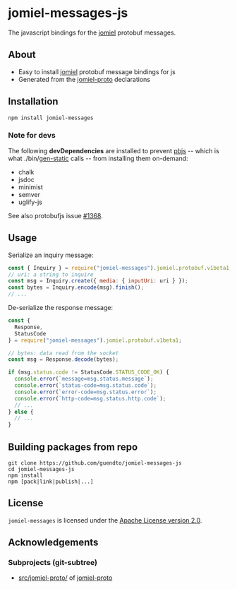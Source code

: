 # jomiel-messages-js

The javascript bindings for the [jomiel] protobuf messages.

## About

- Easy to install [jomiel] protobuf message bindings for js
- Generated from the [jomiel-proto] declarations

[jomiel]: https://github.com/guendto/jomiel

## Installation

```shell
npm install jomiel-messages
```

### Note for devs

The following **devDependencies** are installed to prevent [pbjs] --
which is what ./bin/[gen-static] calls -- from installing them
on-demand:

- chalk
- jsdoc
- minimist
- semver
- uglify-js

See also protobufjs issue [#1368].

[gen-static]: https://github.com/guendto/jomiel-messages-js/blob/master/bin/gen-static
[pbjs]: https://github.com/protobufjs/protobuf.js/
[#1368]: https://github.com/protobufjs/protobuf.js/issues/1368

## Usage

Serialize an inquiry message:

```javascript
const { Inquiry } = require("jomiel-messages").jomiel.protobuf.v1beta1;
// uri: a string to inquire
const msg = Inquiry.create({ media: { inputUri: uri } });
const bytes = Inquiry.encode(msg).finish();
// ...
```

De-serialize the response message:

```javascript
const {
  Response,
  StatusCode
} = require("jomiel-messages").jomiel.protobuf.v1beta1;

// bytes: data read from the socket
const msg = Response.decode(bytes);

if (msg.status.code != StatusCode.STATUS_CODE_OK) {
  console.error(`message=msg.status.message`);
  console.error(`status-code=msg.status.code`);
  console.error(`error-code=msg.status.error`);
  console.error(`http-code=msg.status.http.code`);
  // ...
} else {
  // ...
}
```

## Building packages from repo

```shell
git clone https://github.com/guendto/jomiel-messages-js
cd jomiel-messages-js
npm install
npm [pack|link|publish|...]
```

## License

`jomiel-messages` is licensed under the [Apache License version
2.0][aplv2].

[aplv2]: https://www.tldrlegal.com/l/apache2

## Acknowledgements

### Subprojects (git-subtree)

- [src/jomiel-proto/](src/jomiel-proto/) of [jomiel-proto]

[jomiel-proto]: https://github.com/guendto/jomiel-proto/
